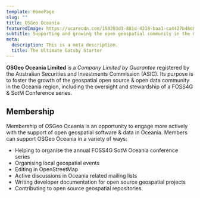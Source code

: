 ```yaml
---
template: HomePage
slug: ""
title: OSGeo Oceania
featuredImage: https://ucarecdn.com/159203d3-881d-4218-baa1-ca4427b48d0d/
subtitle: Supporting and growing the open geospatial community in the Oceania region.
meta:
  description: This is a meta description.
  title: The Ultimate Gatsby Starter
---
```

**OSGeo Oceania Limited** is a *Company Limited by Guarantee* registered by the Australian Securities and Investments Commission (ASIC). Its purpose is to foster the growth of the geospatial open source & open data community in the Oceania region, including the oversight and stewardship of a FOSS4G & SotM Conference series.

## Membership

Membership of OSGeo Oceania is an opportunity to engage more actively with the support of open geospatial software & data in Oceania. Members can support OSGeo Oceania in a variety of ways:

* Helping to organise the annual FOSS4G SotM Oceania conference series
* Organising local geospatial events
* Editing in OpenStreetMap
* Active discussions in Oceania related mailing lists
* Writing developer documentation for open source geospatial projects
* Contributing to open source geospatial repositories